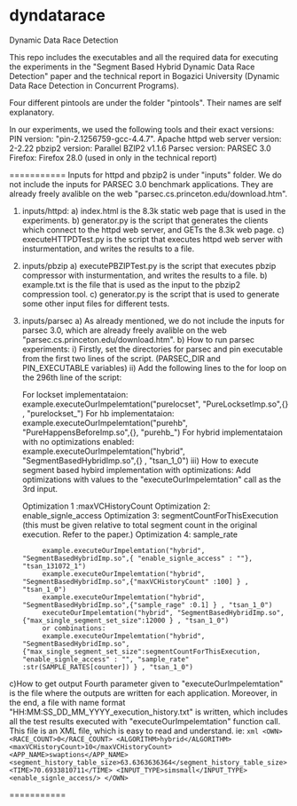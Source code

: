 dyndatarace
===========

Dynamic Data Race Detection

This repo includes the executables and all the required data for executing the experiments in the 
"Segment Based Hybrid Dynamic Data Race Detection" paper and the technical report in Bogazici University (Dynamic Data Race Detection in Concurrent Programs).

Four different pintools are under the folder "pintools". Their names are self explanatory.

In our experiments, we used the following tools and their exact versions:
PIN version: "pin-2.1256759-gcc-4.4.7". 
Apache httpd web server version: 2-2.22
pbzip2 version: Parallel BZIP2 v1.1.6
Parsec version: PARSEC 3.0
Firefox: Firefox 28.0 (used in only in the technical report)



===========
Inputs for httpd and pbzip2 is under "inputs" folder. We do not include the inputs for PARSEC 3.0 benchmark applications.
They are already freely avalible on the web "parsec.cs.princeton.edu/download.htm".

1) inputs/httpd:
 a) index.html is the 8.3k static web page that is used in the experiments.
 b) generator.py is the script that generates the clients which connect to the httpd web server, and GETs the 8.3k web page.
 c) executeHTTPDTest.py is the script that executes httpd web server with insturmentation, and writes the results to a file.

2) inputs/pbzip
 a) executePBZIPTest.py is the script that executes pbzip compressor with insturmentation, and writes the results to a file.
 b) example.txt is the file that is used as the input to the pbzip2 compression tool.
 c) generator.py is the script that is used to generate some other input files for different tests.
                    
3) inputs/parsec
  a) As already mentioned, we do not include the inputs for parsec 3.0, which are already freely avalible on the web "parsec.cs.princeton.edu/download.htm".
  b) How to run parsec experiments:
   i) Firstly, set the directories for parsec and pin executable from the first two lines of the script. (PARSEC_DIR and PIN_EXECUTABLE variables)
   ii) Add the following lines to the for loop on the 296th line of the script:
   
     For lockset implementataion: example.executeOurImpelemtation("purelocset", "PureLocksetImp.so",{} , "purelockset_")
     For hb implementataion: example.executeOurImpelemtation("purehb", "PureHappensBeforeImp.so",{}, "purehb_")
     For hybrid implementataion with no optimizations enabled: example.executeOurImpelemtation("hybrid", "SegmentBasedHybridImp.so",{} , "tsan_1_0")
   iii) How to execute segment based hybird implementation with optimizations:
      Add optimizations with values to the "executeOurImpelemtation" call as the 3rd input.
      
      Optimization 1 :maxVCHistoryCount
      Optimization 2: enable_signle_access
      Optimization 3: segmentCountForThisExecution (this must be given relative to total segment count in the original execution. Refer to the paper.)
      Optimization 4: sample_rate
   

			example.executeOurImpelemtation("hybrid", "SegmentBasedHybridImp.so",{ "enable_signle_access" : ""}, "tsan_131072_1")
            example.executeOurImpelemtation("hybrid", "SegmentBasedHybridImp.so",{"maxVCHistoryCount" :100] } , "tsan_1_0")
			example.executeOurImpelemtation("hybrid", "SegmentBasedHybridImp.so",{"sample_rage" :0.1] } , "tsan_1_0")
			executeOurImpelemtation("hybrid", "SegmentBasedHybridImp.so",{"max_single_segment_set_size":12000 } , "tsan_1_0")
			or combinations:
			example.executeOurImpelemtation("hybrid", "SegmentBasedHybridImp.so",{"max_single_segment_set_size":segmentCountForThisExecution, "enable_signle_access" : "", "sample_rate" :str(SAMPLE_RATES[counter]) } , "tsan_1_0")
		

  c)How to get output
     Fourth parameter given to "executeOurImpelemtation" is the file where the outputs are written for each application.
     Moreover, in the end, a file with name format "HH:MM:SS_DD_MM_YYYY_execution_history.txt" is written, which includes all the test results executed with "executeOurImpelemtation" function call. This file is an XML file, which is easy to read and understand.
     ie:
     ```xml
     	<OWN>
		  <RACE_COUNT>0</RACE_COUNT>
		  <ALGORITHM>hybrid</ALGORITHM>
		  <maxVCHistoryCount>10</maxVCHistoryCount>
		  <APP_NAME>swaptions</APP_NAME>
	  	  <segment_history_table_size>63.6363636364</segment_history_table_size>
		  <TIME>70.6933810711</TIME>
		  <INPUT_TYPE>simsmall</INPUT_TYPE>
		  <enable_signle_access/>
	    </OWN>
       ```
  
  
  
===========         

